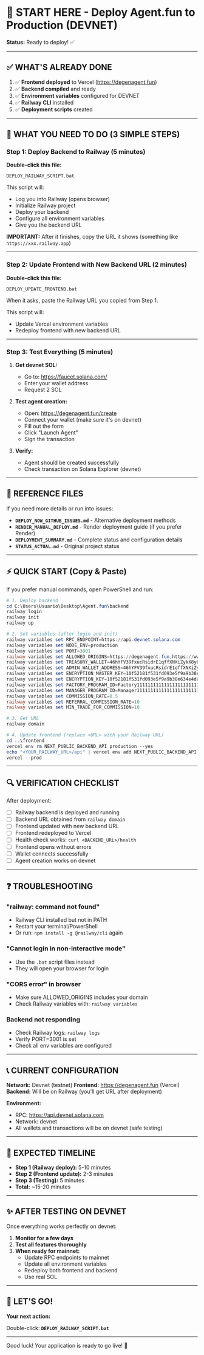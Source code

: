 # 🚀 START HERE - Deploy Agent.fun to Production (DEVNET)

**Status:** Ready to deploy! ✅

---

## ✅ WHAT'S ALREADY DONE

1. ✅ **Frontend deployed** to Vercel (https://degenagent.fun)
2. ✅ **Backend compiled** and ready
3. ✅ **Environment variables** configured for DEVNET
4. ✅ **Railway CLI** installed
5. ✅ **Deployment scripts** created

---

## 🎯 WHAT YOU NEED TO DO (3 SIMPLE STEPS)

### Step 1: Deploy Backend to Railway (5 minutes)

**Double-click this file:**
```
DEPLOY_RAILWAY_SCRIPT.bat
```

This script will:
- Log you into Railway (opens browser)
- Initialize Railway project
- Deploy your backend
- Configure all environment variables
- Give you the backend URL

**IMPORTANT:** After it finishes, copy the URL it shows (something like `https://xxx.railway.app`)

---

### Step 2: Update Frontend with New Backend URL (2 minutes)

**Double-click this file:**
```
DEPLOY_UPDATE_FRONTEND.bat
```

When it asks, paste the Railway URL you copied from Step 1.

This script will:
- Update Vercel environment variables
- Redeploy frontend with new backend URL

---

### Step 3: Test Everything (5 minutes)

1. **Get devnet SOL:**
   - Go to: https://faucet.solana.com/
   - Enter your wallet address
   - Request 2 SOL

2. **Test agent creation:**
   - Open: https://degenagent.fun/create
   - Connect your wallet (make sure it's on devnet)
   - Fill out the form
   - Click "Launch Agent"
   - Sign the transaction

3. **Verify:**
   - Agent should be created successfully
   - Check transaction on Solana Explorer (devnet)

---

## 📁 REFERENCE FILES

If you need more details or run into issues:

- **`DEPLOY_NOW_GITHUB_ISSUES.md`** - Alternative deployment methods
- **`RENDER_MANUAL_DEPLOY.md`** - Render deployment guide (if you prefer Render)
- **`DEPLOYMENT_SUMMARY.md`** - Complete status and configuration details
- **`STATUS_ACTUAL.md`** - Original project status

---

## ⚡ QUICK START (Copy & Paste)

If you prefer manual commands, open PowerShell and run:

```powershell
# 1. Deploy backend
cd C:\Users\Usuario\Desktop\Agent.fun\backend
railway login
railway init
railway up

# 2. Set variables (after login and init)
railway variables set RPC_ENDPOINT=https://api.devnet.solana.com
railway variables set NODE_ENV=production
railway variables set PORT=3001
railway variables set ALLOWED_ORIGINS=https://degenagent.fun,https://www.degenagent.fun
railway variables set TREASURY_WALLET=46hYFV39fxucRsidrE1qffXNXiZykX8yG9qNnmeia3ez
railway variables set ADMIN_WALLET_ADDRESS=46hYFV39fxucRsidrE1qffXNXiZykX8yG9qNnmeia3ez
railway variables set ENCRYPTION_MASTER_KEY=10f52181f531fd093e5f9a9b38e634e4dac2c4f11e6186532a275c316d7b32a3
railway variables set ENCRYPTION_KEY=10f52181f531fd093e5f9a9b38e634e4dac2c4f11e6186532a275c316d7b32a3
railway variables set FACTORY_PROGRAM_ID=Factory11111111111111111111111111111111111
railway variables set MANAGER_PROGRAM_ID=Manager11111111111111111111111111111111111
railway variables set COMMISSION_RATE=0.5
railway variables set REFERRAL_COMMISSION_RATE=10
railway variables set MIN_TRADE_FOR_COMMISSION=10

# 3. Get URL
railway domain

# 4. Update frontend (replace <URL> with your Railway URL)
cd ..\frontend
vercel env rm NEXT_PUBLIC_BACKEND_API production --yes
echo "<YOUR_RAILWAY_URL>/api" | vercel env add NEXT_PUBLIC_BACKEND_API production
vercel --prod
```

---

## 🔍 VERIFICATION CHECKLIST

After deployment:

- [ ] Railway backend is deployed and running
- [ ] Backend URL obtained from `railway domain`
- [ ] Frontend updated with new backend URL
- [ ] Frontend redeployed to Vercel
- [ ] Health check works: `curl <BACKEND_URL>/health`
- [ ] Frontend opens without errors
- [ ] Wallet connects successfully
- [ ] Agent creation works on devnet

---

## ❓ TROUBLESHOOTING

### "railway: command not found"
- Railway CLI installed but not in PATH
- Restart your terminal/PowerShell
- Or run: `npm install -g @railway/cli` again

### "Cannot login in non-interactive mode"
- Use the `.bat` script files instead
- They will open your browser for login

### "CORS error" in browser
- Make sure ALLOWED_ORIGINS includes your domain
- Check Railway variables with: `railway variables`

### Backend not responding
- Check Railway logs: `railway logs`
- Verify PORT=3001 is set
- Check all env variables are configured

---

## 📞 CURRENT CONFIGURATION

**Network:** Devnet (testnet)
**Frontend:** https://degenagent.fun (Vercel)
**Backend:** Will be on Railway (you'll get URL after deployment)

**Environment:**
- RPC: https://api.devnet.solana.com
- Network: devnet
- All wallets and transactions will be on devnet (safe testing)

---

## 🎯 EXPECTED TIMELINE

- **Step 1 (Railway deploy):** 5-10 minutes
- **Step 2 (Frontend update):** 2-3 minutes
- **Step 3 (Testing):** 5 minutes
- **Total:** ~15-20 minutes

---

## ✨ AFTER TESTING ON DEVNET

Once everything works perfectly on devnet:

1. **Monitor for a few days**
2. **Test all features thoroughly**
3. **When ready for mainnet:**
   - Update RPC endpoints to mainnet
   - Update all environment variables
   - Redeploy both frontend and backend
   - Use real SOL

---

## 🚀 LET'S GO!

**Your next action:**

Double-click: **`DEPLOY_RAILWAY_SCRIPT.bat`**

---

Good luck! Your application is ready to go live! 🎉
